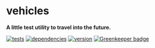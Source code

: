 # vehicles

**A little test utility to travel into the future.**

[![tests](https://img.shields.io/travis/chrisguttandin/vehicles/master.svg?style=flat-square)](https://travis-ci.org/chrisguttandin/vehicles)
[![dependencies](https://img.shields.io/david/chrisguttandin/vehicles.svg?style=flat-square)](https://www.npmjs.com/package/vehicles)
[![version](https://img.shields.io/npm/v/vehicles.svg?style=flat-square)](https://www.npmjs.com/package/vehicles) [![Greenkeeper badge](https://badges.greenkeeper.io/chrisguttandin/vehicles.svg)](https://greenkeeper.io/)
